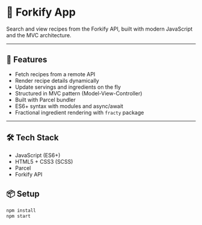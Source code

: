 # 🍴 Forkify App

Search and view recipes from the Forkify API, built with modern JavaScript and the MVC architecture.

---

## 🚀 Features

- Fetch recipes from a remote API
- Render recipe details dynamically
- Update servings and ingredients on the fly
- Structured in MVC pattern (Model-View-Controller)
- Built with Parcel bundler
- ES6+ syntax with modules and async/await
- Fractional ingredient rendering with `fracty` package

---

## 🛠 Tech Stack

- JavaScript (ES6+)
- HTML5 + CSS3 (SCSS)
- Parcel
- Forkify API

## 📦 Setup

```bash
npm install
npm start
```
